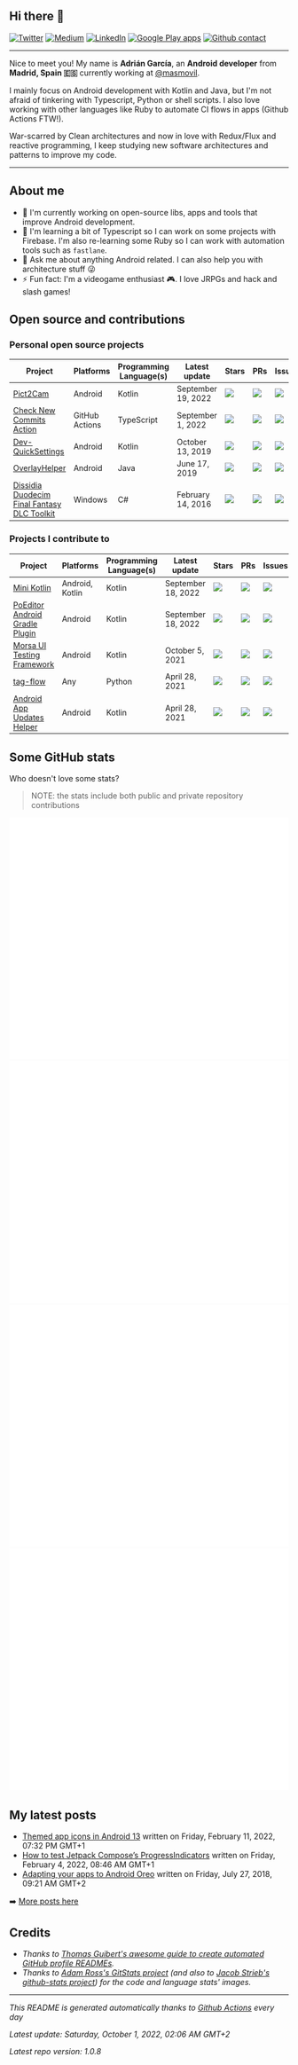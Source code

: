 ## Hi there 👋
[![Twitter](https://img.shields.io/badge/%20-1ca0f1?color=1ca0f1&label=@agl89&logo=twitter&logoColor=white&style=flat-square)](https://twitter.com/agl89)
[![Medium](https://img.shields.io/badge/%20-00ab6c?color=00ab6c&label=Adri%C3%A1n%20Garc%C3%ADa&logo=medium&logoColor=white&style=flat-square)](https://medium.com/@adrian.gl)
[![LinkedIn](https://img.shields.io/badge/%20-0e76a8?color=0e76a8&label=adriangarcialopez&logo=linkedin&logoColor=white&style=flat-square)](https://www.linkedin.com/in/adriangarcialopez)
[![Google Play apps](https://img.shields.io/badge/%20-ffd400?color=ffd400&label=Adri%C3%A1n%20Garc%C3%ADa&logo=google-play&logoColor=white&style=flat-square)](https://play.google.com/store/apps/developer?id=Adri%C3%A1n+Garc%C3%ADa)
[![Github contact](https://img.shields.io/badge/%20-f5f5f5?color=f5f5f5&label=Contact%20me%20on%20GitHub&logo=github&logoColor=white&style=flat-square)](https://github.com/adriangl/adriangl/issues/new)

------------

Nice to meet you! My name is **Adrián García**, an **Android developer** from **Madrid, Spain 🇪🇸** currently working at [@masmovil](https://github.com/masmovil).

I mainly focus on Android development with Kotlin and Java, but I'm not afraid of tinkering with Typescript, Python or shell scripts. I also love working with other languages like Ruby to automate CI flows in apps (Github Actions FTW!).

War-scarred by Clean architectures and now in love with Redux/Flux and reactive programming, I keep studying new software architectures and patterns to improve my code.

------------

## About me
- 🔭 I'm currently working on open-source libs, apps and tools that improve Android development.
- 🌱 I'm learning a bit of Typescript so I can work on some projects with Firebase. I'm also re-learning some Ruby so I can work with automation tools such as `fastlane`.
- 💬 Ask me about anything Android related. I can also help you with architecture stuff 😜
- ⚡ Fun fact: I'm a videogame enthusiast 🎮. I love JRPGs and hack and slash games!

## Open source and contributions
### Personal open source projects
| Project  |   Platforms   |  Programming Language(s)  | Latest update | Stars | PRs | Issues |
| -------  | ------------- | ------------------------- | ------------- | ----- | --- | ------ |
| [Pict2Cam](https:&#x2F;&#x2F;github.com&#x2F;adriangl&#x2F;pict2cam) | Android | Kotlin | September 19, 2022 | ![](https://img.shields.io/github/stars/adriangl&#x2F;pict2cam?style=flat-square) | ![](https://img.shields.io/github/issues-pr/adriangl&#x2F;pict2cam?style=flat-square) | ![](https://img.shields.io/github/issues/adriangl&#x2F;pict2cam?style=flat-square)
| [Check New Commits Action](https:&#x2F;&#x2F;github.com&#x2F;adriangl&#x2F;check-new-commits-action) | GitHub Actions | TypeScript | September 1, 2022 | ![](https://img.shields.io/github/stars/adriangl&#x2F;check-new-commits-action?style=flat-square) | ![](https://img.shields.io/github/issues-pr/adriangl&#x2F;check-new-commits-action?style=flat-square) | ![](https://img.shields.io/github/issues/adriangl&#x2F;check-new-commits-action?style=flat-square)
| [Dev-QuickSettings](https:&#x2F;&#x2F;github.com&#x2F;adriangl&#x2F;Dev-QuickSettings) | Android | Kotlin | October 13, 2019 | ![](https://img.shields.io/github/stars/adriangl&#x2F;Dev-QuickSettings?style=flat-square) | ![](https://img.shields.io/github/issues-pr/adriangl&#x2F;Dev-QuickSettings?style=flat-square) | ![](https://img.shields.io/github/issues/adriangl&#x2F;Dev-QuickSettings?style=flat-square)
| [OverlayHelper](https:&#x2F;&#x2F;github.com&#x2F;adriangl&#x2F;OverlayHelper) | Android | Java | June 17, 2019 | ![](https://img.shields.io/github/stars/adriangl&#x2F;OverlayHelper?style=flat-square) | ![](https://img.shields.io/github/issues-pr/adriangl&#x2F;OverlayHelper?style=flat-square) | ![](https://img.shields.io/github/issues/adriangl&#x2F;OverlayHelper?style=flat-square)
| [Dissidia Duodecim Final Fantasy DLC Toolkit](https:&#x2F;&#x2F;github.com&#x2F;adriangl&#x2F;DissDlcToolkit) | Windows | C# | February 14, 2016 | ![](https://img.shields.io/github/stars/adriangl&#x2F;DissDlcToolkit?style=flat-square) | ![](https://img.shields.io/github/issues-pr/adriangl&#x2F;DissDlcToolkit?style=flat-square) | ![](https://img.shields.io/github/issues/adriangl&#x2F;DissDlcToolkit?style=flat-square)

### Projects I contribute to
| Project  |   Platforms   |  Programming Language(s)  | Latest update | Stars | PRs | Issues |
| -------  | ------------- | ------------------------- | ------------- | ----- | --- | ------ |
| [Mini Kotlin](https://github.com/hyperdevs-team&#x2F;mini-kotlin) | Android, Kotlin | Kotlin | September 18, 2022 | ![](https://img.shields.io/github/stars/hyperdevs-team&#x2F;mini-kotlin?style=flat-square) | ![](https://img.shields.io/github/issues-pr/hyperdevs-team&#x2F;mini-kotlin?style=flat-square) | ![](https://img.shields.io/github/issues/hyperdevs-team&#x2F;mini-kotlin?style=flat-square)
| [PoEditor Android Gradle Plugin](https://github.com/hyperdevs-team&#x2F;poeditor-android-gradle-plugin) | Android | Kotlin | September 18, 2022 | ![](https://img.shields.io/github/stars/hyperdevs-team&#x2F;poeditor-android-gradle-plugin?style=flat-square) | ![](https://img.shields.io/github/issues-pr/hyperdevs-team&#x2F;poeditor-android-gradle-plugin?style=flat-square) | ![](https://img.shields.io/github/issues/hyperdevs-team&#x2F;poeditor-android-gradle-plugin?style=flat-square)
| [Morsa UI Testing Framework](https://github.com/hyperdevs-team&#x2F;morsa) | Android | Kotlin | October 5, 2021 | ![](https://img.shields.io/github/stars/hyperdevs-team&#x2F;morsa?style=flat-square) | ![](https://img.shields.io/github/issues-pr/hyperdevs-team&#x2F;morsa?style=flat-square) | ![](https://img.shields.io/github/issues/hyperdevs-team&#x2F;morsa?style=flat-square)
| [tag-flow](https://github.com/hyperdevs-team&#x2F;tag-flow) | Any | Python | April 28, 2021 | ![](https://img.shields.io/github/stars/hyperdevs-team&#x2F;tag-flow?style=flat-square) | ![](https://img.shields.io/github/issues-pr/hyperdevs-team&#x2F;tag-flow?style=flat-square) | ![](https://img.shields.io/github/issues/hyperdevs-team&#x2F;tag-flow?style=flat-square)
| [Android App Updates Helper](https://github.com/hyperdevs-team&#x2F;android-app-updates-helper) | Android | Kotlin | April 28, 2021 | ![](https://img.shields.io/github/stars/hyperdevs-team&#x2F;android-app-updates-helper?style=flat-square) | ![](https://img.shields.io/github/issues-pr/hyperdevs-team&#x2F;android-app-updates-helper?style=flat-square) | ![](https://img.shields.io/github/issues/hyperdevs-team&#x2F;android-app-updates-helper?style=flat-square)

## Some GitHub stats
Who doesn't love some stats?
> NOTE: the stats include both public and private repository contributions

![Code Stats](https://raw.githubusercontent.com/adriangl/GitStats/actions_branch/generated_images/overviewLightMode.svg#gh-light-mode-only)![](https://raw.githubusercontent.com/adriangl/GitStats/actions_branch/generated_images/overviewDarkMode.svg#gh-dark-mode-only)
![Top Langs](https://raw.githubusercontent.com/adriangl/GitStats/actions_branch/generated_images/languagesLightMode.svg#gh-light-mode-only)![](https://raw.githubusercontent.com/adriangl/GitStats/actions_branch/generated_images/languagesDarkMode.svg#gh-dark-mode-only)

## My latest posts
* [Themed app icons in Android 13](https:&#x2F;&#x2F;medium.com&#x2F;@adrian.gl&#x2F;themed-app-icons-in-android-13-c1fd5208447c?source&#x3D;rss-9494e2f269a9------2) written on Friday, February 11, 2022, 07:32 PM GMT+1
* [How to test Jetpack Compose’s ProgressIndicators](https:&#x2F;&#x2F;medium.com&#x2F;@adrian.gl&#x2F;how-to-test-jetpack-composes-progressindicators-64bd231e1b22?source&#x3D;rss-9494e2f269a9------2) written on Friday, February 4, 2022, 08:46 AM GMT+1
* [Adapting your apps to Android Oreo](https:&#x2F;&#x2F;medium.com&#x2F;bq-engineering&#x2F;adapting-your-apps-to-android-oreo-56055fbfbeef?source&#x3D;rss-9494e2f269a9------2) written on Friday, July 27, 2018, 09:21 AM GMT+2

➡️ [More posts here](https:&#x2F;&#x2F;medium.com&#x2F;@adrian.gl?source&#x3D;rss-9494e2f269a9------2)

## Credits
* _Thanks to [Thomas Guibert's awesome guide to create automated GitHub profile READMEs](https://medium.com/swlh/how-to-create-a-self-updating-readme-md-for-your-github-profile-f8b05744ca91)._
* _Thanks to [Adam Ross's GitStats project](https://github.com/R055A/GitStats) (and also to [Jacob Strieb's github-stats project](https://github.com/jstrieb/github-stats)) for the code and language stats' images._

------------

_This README is generated automatically thanks to [Github Actions](https://github.com/features/actions) every day_ 

_Latest update: Saturday, October 1, 2022, 02:06 AM GMT+2_

_Latest repo version: 1.0.8_
